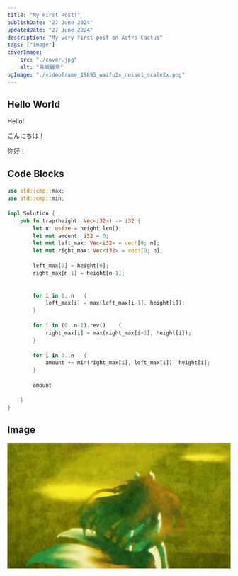 ```yaml
---
title: "My First Post!"
publishDate: "27 June 2024"
updatedDate: "27 June 2024"
description: "My very first post on Astro Cactus"
tags: ["image"]
coverImage:
    src: "./cover.jpg"
    alt: "高坂麗奈"
ogImage: "./videoframe_19895_waifu2x_noise1_scale2x.png"
---
```




## Hello World

Hello!

こんにちは！

你好！

## Code Blocks


```rust title = "Trapping-Rain-Water"
use std::cmp::max;
use std::cmp::min;

impl Solution {
    pub fn trap(height: Vec<i32>) -> i32 {
        let n: usize = height.len();
        let mut amount: i32 = 0;
        let mut left_max: Vec<i32> = vec![0; n];
        let mut right_max: Vec<i32> = vec![0; n];
        
        left_max[0] = height[0];
        right_max[n-1] = height[n-1];


        for i in 1..n   {
            left_max[i] = max(left_max[i-1], height[i]);
        }

        for i in (0..n-1).rev()    {
            right_max[i] = max(right_max[i+1], height[i]);
        }

        for i in 0..n   {
            amount += min(right_max[i], left_max[i])- height[i];
        }

        amount

    }
}


```


## Image

![My image](./videoframe_19895_waifu2x_noise1_scale2x.png)
